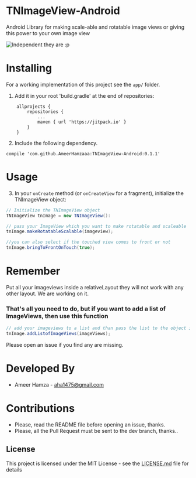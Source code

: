 # TNImageView-Android
Android Library for making scale-able and rotatable image views or giving this power to your own image view




![Independent they are :p](https://media.giphy.com/media/l1IBijSn8Fz1XzAUE/giphy.gif)

# Installing

For a working implementation of this project see the `app/` folder.

1. Add it in your root 'build.gradle' at the end of repositories:

```
	allprojects {
		repositories {
			...
			maven { url 'https://jitpack.io' }
		}
	}
```



2. Include the following dependency.

```
compile 'com.github.AmeerHamzaaa:TNImageView-Android:0.1.1'
```

# Usage

3. In your `onCreate` method (or `onCreateView` for a fragment), initialize the TNImageView object:

```java
// Initialize the TNImageView object
TNImageView tnImage = new TNImageView():

// pass your ImageView which you want to make rotatable and scaleable
tnImage.makeRotatableScalable(imageview);

//you can also select if the touched view comes to front or not
tnImage.bringToFrontOnTouch(true);
```

# Remember

Put all your imageviews inside a relativeLayout they will not work with any other layout. We are working on it.

### That's all you need to do, but if you want to add a list of ImageViews, then use this function

```java
// add your imageviews to a list and than pass the list to the object it will make all of them rotatable and scalable.
tnImage.addListofImageViews(imageViews);
```


Please open an issue if you find any are missing.

# Developed By

 * Ameer Hamza - <aha1475@gmail.com>

# Contributions

 * Please, read the README file before opening an issue, thanks.
 * Please, all the Pull Request must be sent to the dev branch, thanks..
 
 ## License

This project is licensed under the MIT License - see the [LICENSE.md](LICENSE.md) file for details
